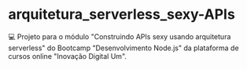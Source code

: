 # arquitetura_serverless_sexy-APIs

💻 Projeto para o módulo "Construindo APIs sexy usando arquitetura serverless" do Bootcamp "Desenvolvimento Node.js" da plataforma de cursos online "Inovação Digital Um".
